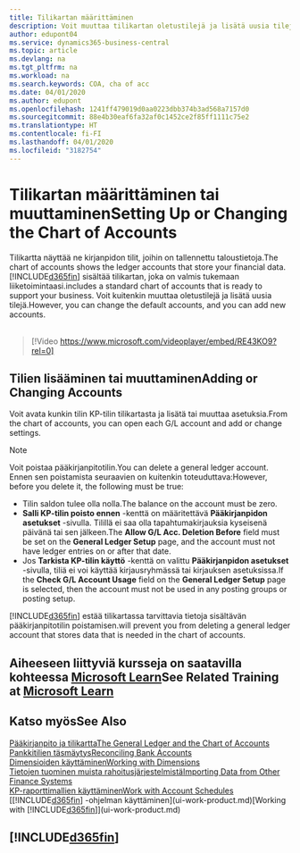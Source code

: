 ```yaml
---
title: Tilikartan määrittäminen
description: Voit muuttaa tilikartan oletustilejä ja lisätä uusia tilejä.
author: edupont04
ms.service: dynamics365-business-central
ms.topic: article
ms.devlang: na
ms.tgt_pltfrm: na
ms.workload: na
ms.search.keywords: COA, cha of acc
ms.date: 04/01/2020
ms.author: edupont
ms.openlocfilehash: 1241ff479019d0aa0223dbb374b3ad568a7157d0
ms.sourcegitcommit: 88e4b30eaf6fa32af0c1452ce2f85ff1111c75e2
ms.translationtype: HT
ms.contentlocale: fi-FI
ms.lasthandoff: 04/01/2020
ms.locfileid: "3182754"
---
```

# <a name="setting-up-or-changing-the-chart-of-accounts"></a><span data-ttu-id="62cf0-103">Tilikartan määrittäminen tai muuttaminen</span><span class="sxs-lookup"><span data-stu-id="62cf0-103">Setting Up or Changing the Chart of Accounts</span></span>
<span data-ttu-id="62cf0-104">Tilikartta näyttää ne kirjanpidon tilit, joihin on tallennettu taloustietoja.</span><span class="sxs-lookup"><span data-stu-id="62cf0-104">The chart of accounts shows the ledger accounts that store your financial data.</span></span> [!INCLUDE[d365fin](includes/d365fin_md.md)] <span data-ttu-id="62cf0-105">sisältää tilikartan, joka on valmis tukemaan liiketoimintaasi.</span><span class="sxs-lookup"><span data-stu-id="62cf0-105">includes a standard chart of accounts that is ready to support your business.</span></span>
<span data-ttu-id="62cf0-106">Voit kuitenkin muuttaa oletustilejä ja lisätä uusia tilejä.</span><span class="sxs-lookup"><span data-stu-id="62cf0-106">However, you can change the default accounts, and you can add new accounts.</span></span>
<br><br>  

> [!Video https://www.microsoft.com/videoplayer/embed/RE43KO9?rel=0]


## <a name="adding-or-changing-accounts"></a><span data-ttu-id="62cf0-107">Tilien lisääminen tai muuttaminen</span><span class="sxs-lookup"><span data-stu-id="62cf0-107">Adding or Changing Accounts</span></span>
<span data-ttu-id="62cf0-108">Voit avata kunkin tilin KP-tilin tilikartasta ja lisätä tai muuttaa asetuksia.</span><span class="sxs-lookup"><span data-stu-id="62cf0-108">From the chart of accounts, you can open each G/L account and add or change settings.</span></span>

> [!NOTE]  
>   <span data-ttu-id="62cf0-109">Voit poistaa pääkirjanpitotilin.</span><span class="sxs-lookup"><span data-stu-id="62cf0-109">You can delete a general ledger account.</span></span> <span data-ttu-id="62cf0-110">Ennen sen poistamista seuraavien on kuitenkin toteuduttava:</span><span class="sxs-lookup"><span data-stu-id="62cf0-110">However, before you delete it, the following must be true:</span></span>  
>  
>   * <span data-ttu-id="62cf0-111">Tilin saldon tulee olla nolla.</span><span class="sxs-lookup"><span data-stu-id="62cf0-111">The balance on the account must be zero.</span></span>  
>   * <span data-ttu-id="62cf0-112">**Salli KP-tilin poisto ennen** -kenttä on määritettävä **Pääkirjanpidon asetukset** -sivulla. Tilillä ei saa olla tapahtumakirjauksia kyseisenä päivänä tai sen jälkeen.</span><span class="sxs-lookup"><span data-stu-id="62cf0-112">The **Allow G/L Acc. Deletion Before** field must be set on the **General Ledger Setup** page, and the account must not have ledger entries on or after that date.</span></span>  
>   * <span data-ttu-id="62cf0-113">Jos **Tarkista KP-tilin käyttö** -kenttä on valittu **Pääkirjanpidon asetukset** -sivulla, tiliä ei voi käyttää kirjausryhmässä tai kirjauksen asetuksissa.</span><span class="sxs-lookup"><span data-stu-id="62cf0-113">If the **Check G/L Account Usage** field on the **General Ledger Setup** page is selected, then the account must not be used in any posting groups or posting setup.</span></span>  

[!INCLUDE[d365fin](includes/d365fin_md.md)] <span data-ttu-id="62cf0-114">estää tilikartassa tarvittavia tietoja sisältävän pääkirjanpitotilin poistamisen.</span><span class="sxs-lookup"><span data-stu-id="62cf0-114">will prevent you from deleting a general ledger account that stores data that is needed in the chart of accounts.</span></span>  

## <a name="see-related-training-at-microsoft-learn"></a><span data-ttu-id="62cf0-115">Aiheeseen liittyviä kursseja on saatavilla kohteessa [Microsoft Learn](/learn/modules/chart-accounts-dynamics-365-business-central/index)</span><span class="sxs-lookup"><span data-stu-id="62cf0-115">See Related Training at [Microsoft Learn](/learn/modules/chart-accounts-dynamics-365-business-central/index)</span></span>

## <a name="see-also"></a><span data-ttu-id="62cf0-116">Katso myös</span><span class="sxs-lookup"><span data-stu-id="62cf0-116">See Also</span></span>
[<span data-ttu-id="62cf0-117">Pääkirjanpito ja tilikartta</span><span class="sxs-lookup"><span data-stu-id="62cf0-117">The General Ledger and the Chart of Accounts</span></span>](finance-general-ledger.md)  
[<span data-ttu-id="62cf0-118">Pankkitilien täsmäytys</span><span class="sxs-lookup"><span data-stu-id="62cf0-118">Reconciling Bank Accounts</span></span>](bank-manage-bank-accounts.md)  
[<span data-ttu-id="62cf0-119">Dimensioiden käyttäminen</span><span class="sxs-lookup"><span data-stu-id="62cf0-119">Working with Dimensions</span></span>](finance-dimensions.md)  
[<span data-ttu-id="62cf0-120">Tietojen tuominen muista rahoitusjärjestelmistä</span><span class="sxs-lookup"><span data-stu-id="62cf0-120">Importing Data from Other Finance Systems</span></span>](across-import-data-configuration-packages.md)  
[<span data-ttu-id="62cf0-121">KP-raporttimallien käyttäminen</span><span class="sxs-lookup"><span data-stu-id="62cf0-121">Work with Account Schedules</span></span>](bi-how-work-account-schedule.md)  
<span data-ttu-id="62cf0-122">[[!INCLUDE[d365fin](includes/d365fin_md.md)] -ohjelman käyttäminen](ui-work-product.md)</span><span class="sxs-lookup"><span data-stu-id="62cf0-122">[Working with [!INCLUDE[d365fin](includes/d365fin_md.md)]](ui-work-product.md)</span></span>  

## [!INCLUDE[d365fin](includes/free_trial_md.md)]

